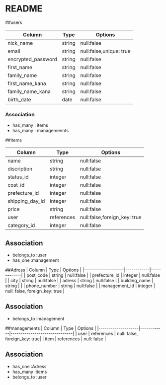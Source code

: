 # README

##users

| Column              | Type       | Options     |
|---------------------|------------|-------------|
| nick_name           | string     | null:false  |
| email               | string     | null:false,unique: true |
| encrypted_password  | string     | null:false  |
| first_name          | string     | null:false  |
| family_name         | string     | null:false  |
| first_name_kana     | string     | null:false  |
| family_name_kana    | string     | null:false  |
| birth_date          | date       | null:false  |



### Association
- has_many : items
- has_many : managemennts

 ##items

 | Column             | Type       | Options     |
 |--------------------|------------|-------------|
 | name               | string     | null:false  |
 | discription        | string     | null:false  |
 | status_id          | integer    | null:false  |
 | cost_id            | integer    | null:false  |
 | prefecture_id            | integer    | null:false  |
 | shipping_day_id     | integer    | null:false  |
 | price              | string     | null:false  |
 | user            | references     | null:false,foreign_key: true  |
 | category_id           | integer     | null:false  |
 

## Association
- belongs_to :user
- has_one :management


##Adress
| Column             | Type       | Options     |
|--------------------|------------|-------------|
| post_code          | string     | null:false  |
| prefecture_id      | integer    | null:false  |
| city               | string     | null:false  |
| adress             | string     | null:false  |
| building_name      | string     |             |
| phone_number       | string     | null:false  |
| management_id            | integer    | null: false, foreign_key: true |

## Association
- belongs_to :management

##managements
| Column             | Type       | Options                       |
|--------------------|------------|-------------------------------|
| user            | references    | null: false, foreign_key: true|
| item           | references    | null: false                   |

## Association
- has_one :Adress
- has_many :items
- belongs_to :user